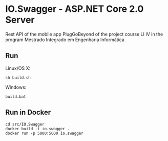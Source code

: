 # IO.Swagger - ASP.NET Core 2.0 Server

Rest API of the mobile app PlugGoBeyond of the project course LI IV in the program Mestrado Integrado em Engenharia Informática

## Run

Linux/OS X:

```
sh build.sh
```

Windows:

```
build.bat
```

## Run in Docker

```
cd src/IO.Swagger
docker build -t io.swagger .
docker run -p 5000:5000 io.swagger
```
